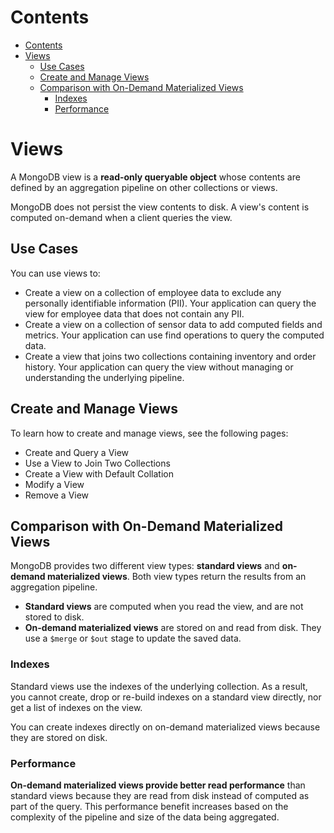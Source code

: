 # Contents

- [Contents](#contents)
- [Views](#views)
  - [Use Cases](#use-cases)
  - [Create and Manage Views](#create-and-manage-views)
  - [Comparison with On-Demand Materialized Views](#comparison-with-on-demand-materialized-views)
    - [Indexes](#indexes)
    - [Performance](#performance)


# Views

A MongoDB view is a **read-only queryable object** whose contents are defined by an aggregation pipeline on other collections or views.

MongoDB does not persist the view contents to disk. A view's content is computed on-demand when a client queries the view.

## Use Cases

You can use views to:

-   Create a view on a collection of employee data to exclude any personally identifiable information (PII). Your application can query the view for employee data that does not contain any PII.
-   Create a view on a collection of sensor data to add computed fields and metrics. Your application can use find operations to query the computed data.
-   Create a view that joins two collections containing inventory and order history. Your application can query the view without managing or understanding the underlying pipeline.

## Create and Manage Views

To learn how to create and manage views, see the following pages:

-   Create and Query a View
-   Use a View to Join Two Collections
-   Create a View with Default Collation
-   Modify a View
-   Remove a View

## Comparison with On-Demand Materialized Views

MongoDB provides two different view types: **standard views** and **on-demand materialized views**.
Both view types return the results from an aggregation pipeline.

-   **Standard views** are computed when you read the view, and are not stored to disk.
-   **On-demand materialized views** are stored on and read from disk. They use a `$merge` or `$out` stage to update the saved data.

### Indexes

Standard views use the indexes of the underlying collection. As a result, you cannot create, drop or re-build indexes on a standard view directly, nor get a list of indexes on the view.

You can create indexes directly on on-demand materialized views because they are stored on disk.

### Performance

**On-demand materialized views provide better read performance** than standard views because they are read from disk instead of computed as part of the query. This performance benefit increases based on the complexity of the pipeline and size of the data being aggregated.
